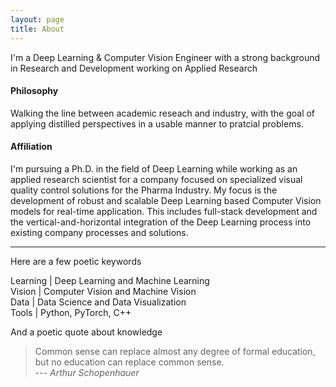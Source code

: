 ```yaml
---
layout: page
title: About
---
```


<!--- <img style="float: left; margin: 0px 16px 0px 0px;" class="profilepic" src="public/stock.png" /> -->
I'm a Deep Learning & Computer Vision Engineer with a strong background in Research and Development working on Applied Research
<!--- <br/><br/><br/><br/><br/><br/> -->

#### Philosophy

Walking the line between academic reseach and industry, with the goal of applying distilled perspectives in a usable manner to pratcial problems.

#### Affiliation

I'm pursuing a Ph.D. in the field of Deep Learning while working as an applied research scientist for a company focused on specialized visual quality control solutions for the Pharma Industry. My focus is the development of robust and scalable Deep Learning based Computer Vision models for real-time application. This includes full-stack development and the vertical-and-horizontal integration of the Deep Learning process into existing company processes and solutions.

------

Here are a few poetic keywords

Learning \| Deep Learning and Machine Learning<br/>
Vision \| Computer Vision and Machine Vision<br/>
Data \| Data Science and Data Visualization<br/>
Tools \| Python, PyTorch, C++<br/>

And a poetic quote about knowledge
> Common sense can replace almost any degree of formal education, but no education can replace common sense.<br/>
> --- <cite>Arthur Schopenhauer</cite>

<!--- Natürlicher Verstand kann fast jeden Grad von Bildung ersetzen, aber keine Bildung den natürlichen Verstand.<br/> -->
